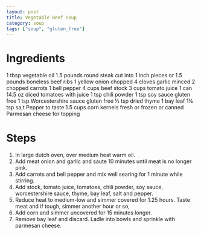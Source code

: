```yaml
---
layout: post
title: Vegetable Beef Soup
category: soup
tags: ["soup", "gluten_free"]
---
```


# Ingredients

1	tbsp vegetable oil
1.5	pounds round steak cut into 1 inch pieces or 1.5 pounds boneless beef ribs
1	yellow onion chopped
4	cloves garlic minced
2	chopped carrots
1	bell pepper
4	cups beef stock
3	cups tomato juice
1	can 14.5 oz diced tomatoes with juice
1	tsp chili powder
1	tsp soy sauce gluten free
1	tsp Worcestershire sauce gluten free
½	tsp dried thyme
1	bay leaf
1¼	tsp sa;t
Pepper to taste
1.5	cups corn kernels fresh or frozen or canned
Parmesan cheese for topping

# Steps

1.  In large dutch oven, over medium heat warm oil.
2.  Add meat onion and garlic and saute 10 minutes until meat is no longer pink.
3.  Add carrots and bell pepper and mix well searing for 1 minute while stirring.
4.  Add stock, tomato juice, tomatoes, chili powder, soy sauce, worcestershire sauce, thyme, bay leaf, salt and pepper.
5.  Reduce heat to medium-low and simmer covered for 1.25 hours.  Taste meat and if tough, simmer another hour or so,
6.  Add corn and simmer uncovered for 15 minutes longer.
7.  Remove bay leaf and discard.  Ladle into bowls and sprinkle with parmesan cheese.
